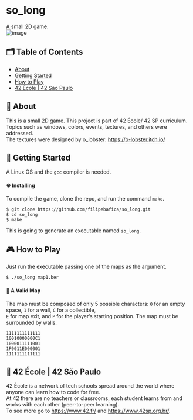 # so_long
A small 2D game.\
![image](https://user-images.githubusercontent.com/31427890/131600970-aac327a0-c971-49f9-b64a-d6c217444c7a.png)

## 🗂 Table of Contents
* [About](#-about)
* [Getting Started](#-getting-started)
* [How to Play](#-how-to-play)
* [42 École | 42 São Paulo](#-42-école--42-são-paulo)

## 🧐 About
This is a small 2D game. This project is part of 42 École/ 42 SP curriculum.\
Topics such as windows, colors, events, textures, and others were addressed. \
The textures were designed by o_lobster: https://o-lobster.itch.io/

## 🏁 Getting Started
A Linux OS and the `gcc` compiler is needed.

#### ⚙️ Installing
To compile the game, clone the repo, and run the command `make`.
```
$ git clone https://github.com/filipebafica/so_long.git
$ cd so_long
$ make
```
This is going to generate an executable named `so_long`.

## 🎮 How to Play
Just run the executable passing one of the maps as the argument.
```
$ ./so_long map1.ber
```
#### 🚩 A Valid Map
The map must be composed of only 5 possible characters: `0` for an empty space, `1` for a wall, `C` for a collectible, \
`E` for map exit, and `P` for the player’s starting position. The map must be surrounded by walls.
```
1111111111111
10010000000C1
1000011111001
1P0011E000001
1111111111111
```

## 🏫 42 École | 42 São Paulo
42 École is a network of tech schools spread around the world where anyone can learn how to code for free.\
At 42 there are no teachers or classrooms, each student learns from and works with each other (peer-to-peer learning).\
To see more go to https://www.42.fr/ and https://www.42sp.org.br/.
